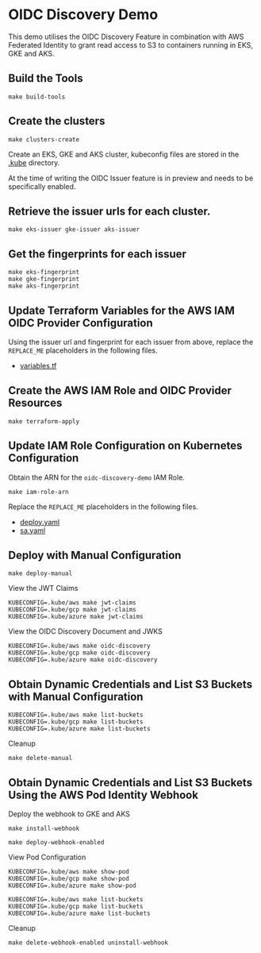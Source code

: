 # OIDC Discovery Demo

This demo utilises the OIDC Discovery Feature in combination with AWS Federated Identity to grant read access to
S3 to containers running in EKS, GKE and AKS.

## Build the Tools

```shell
make build-tools
```

## Create the clusters

```shell
make clusters-create
```

Create an EKS, GKE and AKS cluster, kubeconfig files are stored in the [.kube](../.kube) directory.

At the time of writing the OIDC Issuer feature is in preview and needs to be specifically enabled.

## Retrieve the issuer urls for each cluster.

```shell
make eks-issuer gke-issuer aks-issuer
```

## Get the fingerprints for each issuer

```shell
make eks-fingerprint
make gke-fingerprint
make aks-fingerprint
```

## Update Terraform Variables for the AWS IAM OIDC Provider Configuration

Using the issuer url and fingerprint for each issuer from above, replace the `REPLACE_ME` placeholders in the following 
files.

* [variables.tf](../terraform/variables.tf)

## Create the AWS IAM Role and OIDC Provider Resources

```shell
make terraform-apply
```

## Update IAM Role Configuration on Kubernetes Configuration

Obtain the ARN for the `oidc-discovery-demo` IAM Role.

```shell
make iam-role-arn
```

Replace the `REPLACE_ME` placeholders in the following files.

* [deploy.yaml](../manifests/manual/deploy.yaml)
* [sa.yaml](../manifests/webhook-enabled/sa.yaml)

## Deploy with Manual Configuration

```shell
make deploy-manual
```

View the JWT Claims

```shell
KUBECONFIG=.kube/aws make jwt-claims
KUBECONFIG=.kube/gcp make jwt-claims
KUBECONFIG=.kube/azure make jwt-claims
```

View the OIDC Discovery Document and JWKS

```shell
KUBECONFIG=.kube/aws make oidc-discovery
KUBECONFIG=.kube/gcp make oidc-discovery
KUBECONFIG=.kube/azure make oidc-discovery
```

## Obtain Dynamic Credentials and List S3 Buckets with Manual Configuration

```shell
KUBECONFIG=.kube/aws make list-buckets
KUBECONFIG=.kube/gcp make list-buckets
KUBECONFIG=.kube/azure make list-buckets
```

Cleanup 

```shell
make delete-manual
```

## Obtain Dynamic Credentials and List S3 Buckets Using the AWS Pod Identity Webhook

Deploy the webhook to GKE and AKS

```shell
make install-webhook
```

```shell
make deploy-webhook-enabled
```

View Pod Configuration

```shell
KUBECONFIG=.kube/aws make show-pod
KUBECONFIG=.kube/gcp make show-pod
KUBECONFIG=.kube/azure make show-pod
```


```shell
KUBECONFIG=.kube/aws make list-buckets
KUBECONFIG=.kube/gcp make list-buckets
KUBECONFIG=.kube/azure make list-buckets
```

Cleanup

```shell
make delete-webhook-enabled uninstall-webhook
```
